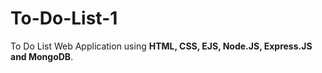 # To-Do-List-1
To Do List Web Application using <b>HTML, CSS, EJS, Node.JS, Express.JS and MongoDB</b>. 

